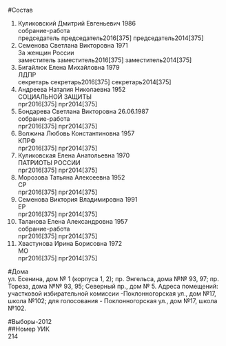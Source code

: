 #Состав  
1. Куликовский Дмитрий Евгеньевич 1986  
    собрание-работа  
    председатель председатель2016[375] председатель2014[375]  
2. Семенова Светлана Викторовна 1971  
    За женщин России  
    заместитель заместитель2016[375] заместитель2014[375]  
3. Бигайлюк Елена Михайловна 1979  
    ЛДПР  
    секретарь секретарь2016[375] секретарь2014[375]  
4. Андреева Наталия Николаевна 1952  
    СОЦИАЛЬНОЙ ЗАЩИТЫ  
    прг2016[375] прг2014[375]  
5. Бондарева Светлана Викторовна 26.06.1987  
    собрание-работа  
    прг2016[375] прг2014[375]  
6. Волжина Любовь Константиновна 1957  
    КПРФ  
    прг2016[375] прг2014[375]  
7. Куликовская Елена Анатольевна 1970  
    ПАТРИОТЫ РОССИИ  
    прг2016[375] прг2014[375]  
8. Морозова Татьяна Алексеевна 1952  
    СР  
    прг2016[375] прг2014[375]  
9. Семенова Виктория Владимировна 1991  
    ЕР  
    прг2016[375] прг2014[375]  
10. Таланова Елена Александровна 1957  
    собрание-работа  
    прг2016[375] прг2014[375]  
11. Хвастунова Ирина Борисовна 1972  
    МО  
    прг2016[375] прг2014[375]  
  
#Дома  
ул. Есенина, дом № 1 (корпуса 1, 2); пр. Энгельса, дома №№ 93, 97; пр. Тореза, дома №№ 93, 95; Северный пр., дом № 5. Адреса помещений: участковой избирательной комиссии -Поклонногорская ул., дом №17, школа №102; для голосования - Поклонногорская ул., дом №17, школа №102.  
  
#Выборы-2012  
##Номер УИК  
214  
